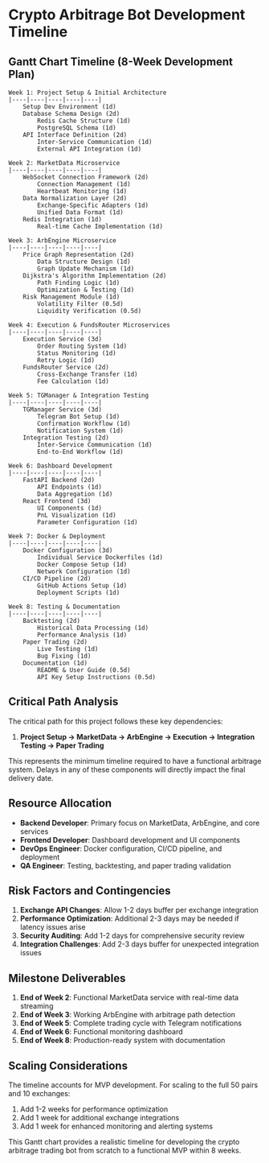# Crypto Arbitrage Bot Development Timeline

## Gantt Chart Timeline (8-Week Development Plan)

```
Week 1: Project Setup & Initial Architecture
|----|----|----|----|----|
    Setup Dev Environment (1d)
    Database Schema Design (2d)
        Redis Cache Structure (1d)
        PostgreSQL Schema (1d)
    API Interface Definition (2d)
        Inter-Service Communication (1d)
        External API Integration (1d)

Week 2: MarketData Microservice
|----|----|----|----|----|
    WebSocket Connection Framework (2d)
        Connection Management (1d)
        Heartbeat Monitoring (1d)
    Data Normalization Layer (2d)
        Exchange-Specific Adapters (1d)
        Unified Data Format (1d)
    Redis Integration (1d)
        Real-time Cache Implementation (1d)

Week 3: ArbEngine Microservice
|----|----|----|----|----|
    Price Graph Representation (2d)
        Data Structure Design (1d)
        Graph Update Mechanism (1d)
    Dijkstra's Algorithm Implementation (2d)
        Path Finding Logic (1d)
        Optimization & Testing (1d)
    Risk Management Module (1d)
        Volatility Filter (0.5d)
        Liquidity Verification (0.5d)

Week 4: Execution & FundsRouter Microservices
|----|----|----|----|----|
    Execution Service (3d)
        Order Routing System (1d)
        Status Monitoring (1d)
        Retry Logic (1d)
    FundsRouter Service (2d)
        Cross-Exchange Transfer (1d)
        Fee Calculation (1d)

Week 5: TGManager & Integration Testing
|----|----|----|----|----|
    TGManager Service (3d)
        Telegram Bot Setup (1d)
        Confirmation Workflow (1d)
        Notification System (1d)
    Integration Testing (2d)
        Inter-Service Communication (1d)
        End-to-End Workflow (1d)

Week 6: Dashboard Development
|----|----|----|----|----|
    FastAPI Backend (2d)
        API Endpoints (1d)
        Data Aggregation (1d)
    React Frontend (3d)
        UI Components (1d)
        PnL Visualization (1d)
        Parameter Configuration (1d)

Week 7: Docker & Deployment
|----|----|----|----|----|
    Docker Configuration (3d)
        Individual Service Dockerfiles (1d)
        Docker Compose Setup (1d)
        Network Configuration (1d)
    CI/CD Pipeline (2d)
        GitHub Actions Setup (1d)
        Deployment Scripts (1d)

Week 8: Testing & Documentation
|----|----|----|----|----|
    Backtesting (2d)
        Historical Data Processing (1d)
        Performance Analysis (1d)
    Paper Trading (2d)
        Live Testing (1d)
        Bug Fixing (1d)
    Documentation (1d)
        README & User Guide (0.5d)
        API Key Setup Instructions (0.5d)
```

## Critical Path Analysis

The critical path for this project follows these key dependencies:

1. **Project Setup → MarketData → ArbEngine → Execution → Integration Testing → Paper Trading**

This represents the minimum timeline required to have a functional arbitrage system. Delays in any of these components will directly impact the final delivery date.

## Resource Allocation

- **Backend Developer**: Primary focus on MarketData, ArbEngine, and core services
- **Frontend Developer**: Dashboard development and UI components
- **DevOps Engineer**: Docker configuration, CI/CD pipeline, and deployment
- **QA Engineer**: Testing, backtesting, and paper trading validation

## Risk Factors and Contingencies

1. **Exchange API Changes**: Allow 1-2 days buffer per exchange integration
2. **Performance Optimization**: Additional 2-3 days may be needed if latency issues arise
3. **Security Auditing**: Add 1-2 days for comprehensive security review
4. **Integration Challenges**: Add 2-3 days buffer for unexpected integration issues

## Milestone Deliverables

1. **End of Week 2**: Functional MarketData service with real-time data streaming
2. **End of Week 3**: Working ArbEngine with arbitrage path detection
3. **End of Week 5**: Complete trading cycle with Telegram notifications
4. **End of Week 6**: Functional monitoring dashboard
5. **End of Week 8**: Production-ready system with documentation

## Scaling Considerations

The timeline accounts for MVP development. For scaling to the full 50 pairs and 10 exchanges:

1. Add 1-2 weeks for performance optimization
2. Add 1 week for additional exchange integrations
3. Add 1 week for enhanced monitoring and alerting systems

This Gantt chart provides a realistic timeline for developing the crypto arbitrage trading bot from scratch to a functional MVP within 8 weeks.
